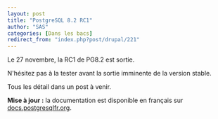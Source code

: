 ```yaml
---
layout: post
title: "PostgreSQL 8.2 RC1"
author: "SAS"
categories: [Dans les bacs]
redirect_from: "index.php?post/drupal/221"
---
```





<!--more-->


<p>Le 27 novembre, la RC1 de PG8.2 est sortie.</p>

<p>N'hésitez pas à la tester avant la sortie imminente de la version stable.</p>

<p>Tous les détail dans un post à venir.</p>

<p><strong>Mise à jour :</strong> la documentation est disponible en français sur <a href="http://docs.postgresqlfr.org/pgsql-8.2.0-fr/">docs.postgresqlfr.org</a>.</p>